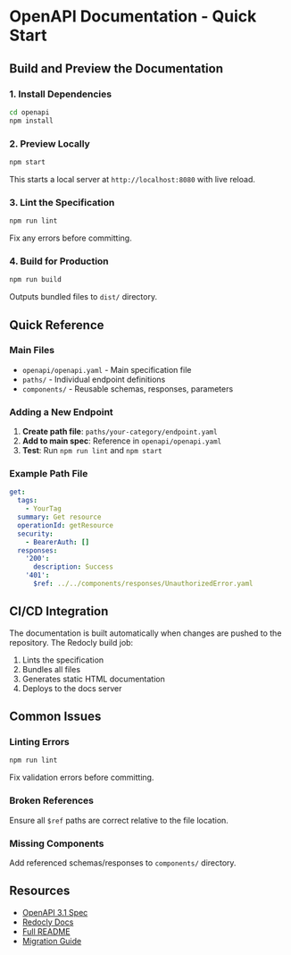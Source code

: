 # OpenAPI Documentation - Quick Start

## Build and Preview the Documentation

### 1. Install Dependencies
```bash
cd openapi
npm install
```

### 2. Preview Locally
```bash
npm start
```
This starts a local server at `http://localhost:8080` with live reload.

### 3. Lint the Specification
```bash
npm run lint
```
Fix any errors before committing.

### 4. Build for Production
```bash
npm run build
```
Outputs bundled files to `dist/` directory.

## Quick Reference

### Main Files
- `openapi/openapi.yaml` - Main specification file
- `paths/` - Individual endpoint definitions
- `components/` - Reusable schemas, responses, parameters

### Adding a New Endpoint

1. **Create path file**: `paths/your-category/endpoint.yaml`
2. **Add to main spec**: Reference in `openapi/openapi.yaml`
3. **Test**: Run `npm run lint` and `npm start`

### Example Path File
```yaml
get:
  tags:
    - YourTag
  summary: Get resource
  operationId: getResource
  security:
    - BearerAuth: []
  responses:
    '200':
      description: Success
    '401':
      $ref: ../../components/responses/UnauthorizedError.yaml
```

## CI/CD Integration

The documentation is built automatically when changes are pushed to the repository. The Redocly build job:

1. Lints the specification
2. Bundles all files
3. Generates static HTML documentation
4. Deploys to the docs server

## Common Issues

### Linting Errors
```bash
npm run lint
```
Fix validation errors before committing.

### Broken References
Ensure all `$ref` paths are correct relative to the file location.

### Missing Components
Add referenced schemas/responses to `components/` directory.

## Resources

- [OpenAPI 3.1 Spec](https://spec.openapis.org/oas/v3.1.0)
- [Redocly Docs](https://redocly.com/docs/)
- [Full README](./README.md)
- [Migration Guide](./MIGRATION_GUIDE.md)
